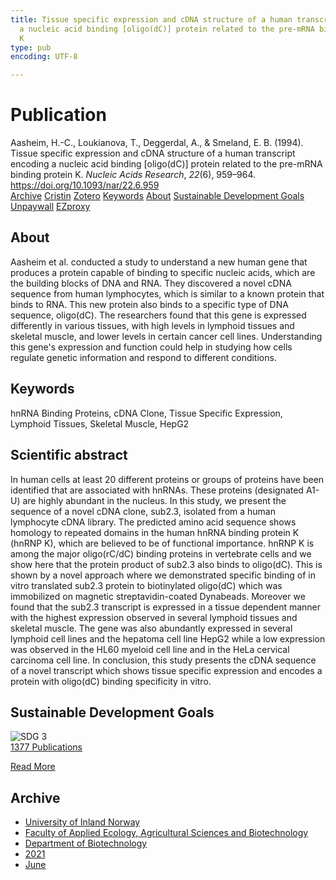 ```yaml
---
title: Tissue specific expression and cDNA structure of a human transcript encoding
  a nucleic acid binding [oligo(dC)] protein related to the pre-mRNA binding protein
  K
type: pub
encoding: UTF-8

---
```

<h1>Publication</h1>
<article id="csl-bib-container-TRYN9NM8" class="csl-bib-container">
  <div class="csl-bib-body"> <div class="csl-entry">Aasheim, H.-C., Loukianova, T., Deggerdal, A., &#38; Smeland, E. B. (1994). Tissue specific expression and cDNA structure of a human transcript encoding a nucleic acid binding [oligo(dC)] protein related to the pre-mRNA binding protein K. <i>Nucleic Acids Research</i>, <i>22</i>(6), 959–964. <a href="https://doi.org/10.1093/nar/22.6.959">https://doi.org/10.1093/nar/22.6.959</a></div> </div>
  <div class="csl-bib-buttons">
    <a href="#taxonomy-article-TRYN9NM8" alt="archive" class="csl-bib-button">Archive</a>
    <a href="https://app.cristin.no/results/show.jsf?id=1914019" alt="Cristin" class="csl-bib-button">Cristin</a>
    <a href="http://zotero.org/groups/5881554/items/TRYN9NM8" alt="Zotero" class="csl-bib-button">Zotero</a>
    <a href="#keywords-article-TRYN9NM8" alt="keywords" class="csl-bib-button">Keywords</a>
    <a href="#about-article-TRYN9NM8" alt="about_pub" class="csl-bib-button">About</a>
    <a href="#sdg-article-TRYN9NM8" alt="sdg" class="csl-bib-button">Sustainable Development Goals</a>
    <a href="https://europepmc.org/articles/pmc307915?pdf=render" alt="Unpaywall" class="csl-bib-button">Unpaywall</a>
    <a href="https://europepmc.org/articles/pmc307915?pdf=render" alt="EZproxy" class="csl-bib-button">EZproxy</a>
  </div>
  <div id="csl-bib-meta-container-TRYN9NM8"></div>
</article>
<div id="csl-bib-meta-TRYN9NM8" class="csl-bib-meta">
  <article id="about-article-TRYN9NM8" class="about_pub-article">
    <h1>About</h1>
    Aasheim et al. conducted a study to understand a new human gene that produces a protein capable of binding to specific nucleic acids, which are the building blocks of DNA and RNA. They discovered a novel cDNA sequence from human lymphocytes, which is similar to a known protein that binds to RNA. This new protein also binds to a specific type of DNA sequence, oligo(dC). The researchers found that this gene is expressed differently in various tissues, with high levels in lymphoid tissues and skeletal muscle, and lower levels in certain cancer cell lines. Understanding this gene's expression and function could help in studying how cells regulate genetic information and respond to different conditions.
  </article>
  <article id="keywords-article-TRYN9NM8" class="keywords-article">
    <h1>Keywords</h1>
    hnRNA Binding Proteins, cDNA Clone, Tissue Specific Expression, Lymphoid Tissues, Skeletal Muscle, HepG2
  </article>
  <article id="abstract-article-TRYN9NM8" class="abstract-article">
    <h1>Scientific abstract</h1>
    In human cells at least 20 different proteins or groups of proteins have been identified that are associated with hnRNAs. These proteins (designated A1-U) are highly abundant in the nucleus. In this study, we present the sequence of a novel cDNA clone, sub2.3, isolated from a human lymphocyte cDNA library. The predicted amino acid sequence shows homology to repeated domains in the human hnRNA binding protein K (hnRNP K), which are believed to be of functional importance. hnRNP K is among the major oligo(rC/dC) binding proteins in vertebrate cells and we show here that the protein product of sub2.3 also binds to oligo(dC). This is shown by a novel approach where we demonstrated specific binding of in vitro translated sub2.3 protein to biotinylated oligo(dC) which was immobilized on magnetic streptavidin-coated Dynabeads. Moreover we found that the sub2.3 transcript is expressed in a tissue dependent manner with the highest expression observed in several lymphoid tissues and skeletal muscle. The gene was also abundantly expressed in several lymphoid cell lines and the hepatoma cell line HepG2 while a low expression was observed in the HL60 myeloid cell line and in the HeLa cervical carcinoma cell line. In conclusion, this study presents the cDNA sequence of a novel transcript which shows tissue specific expression and encodes a protein with oligo(dC) binding specificity in vitro.
  </article>
  <article id="sdg-article-TRYN9NM8" class="sdg-article">
    <h1>Sustainable Development Goals</h1>
    <div class="sdg-container"><div id="sdg3" class="sdg">
        <img src="{{< params subfolder >}}images/sdg/sdg03_en.png" class="image" alt="SDG 3">
        <div class="sdg-overlay">
          <a href="{{< params subfolder >}}en/archive/?sdg=3#archive" class="sdg-publication-count"><span>1377</span> Publications</a>
          <p><a href="https://sdgs.un.org/goals/goal3" class="sdg-read-more">Read More</a></p>
        </div>
      </div></div>
  </article>
  <article id="taxonomy-article-TRYN9NM8" class="taxonomy-article">
    <h1>Archive</h1>
    <ul>
      <li><a href="{{< params subfolder >}}en/archive/?key=3DCRN523">University of Inland Norway</a></li>
      <li><a href="{{< params subfolder >}}en/archive/?key=T77LXH6D">Faculty of Applied Ecology, Agricultural Sciences and Biotechnology</a></li>
      <li><a href="{{< params subfolder >}}en/archive/?key=VL6KDQ85">Department of Biotechnology</a></li>
      <li><a href="{{< params subfolder >}}en/archive/?key=FJH75VJD">2021</a></li>
      <li><a href="{{< params subfolder >}}en/archive/?key=WWU8EN66">June</a></li>
    </ul>
  </article>
</div>
